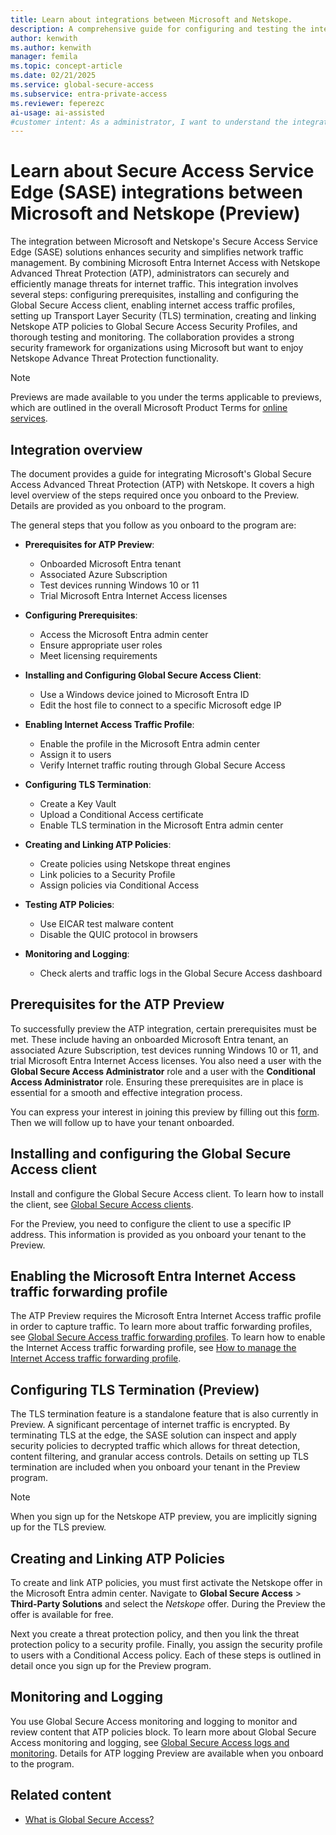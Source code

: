 ```yaml
---
title: Learn about integrations between Microsoft and Netskope.
description: A comprehensive guide for configuring and testing the integration between Microsoft's and Netskope's Secure Access Service Edge (SASE) solutions.
author: kenwith
ms.author: kenwith
manager: femila
ms.topic: concept-article
ms.date: 02/21/2025
ms.service: global-secure-access
ms.subservice: entra-private-access 
ms.reviewer: feperezc
ai-usage: ai-assisted
#customer intent: As a administrator, I want to understand the integration between Microsoft and Netskope SASE solutions so that I can decide on using both and how they will integrate.
---
```


# Learn about Secure Access Service Edge (SASE) integrations between Microsoft and Netskope (Preview)
The integration between Microsoft and Netskope's Secure Access Service Edge (SASE) solutions enhances security and simplifies network traffic management. By combining Microsoft Entra Internet Access with Netskope Advanced Threat Protection (ATP), administrators can securely and efficiently manage threats for internet traffic. This integration involves several steps: configuring prerequisites, installing and configuring the Global Secure Access client, enabling internet access traffic profiles, setting up Transport Layer Security (TLS) termination, creating and linking Netskope ATP policies to Global Secure Access Security Profiles, and thorough testing and monitoring. The collaboration provides a strong security framework for organizations using Microsoft but want to enjoy Netskope Advance Threat Protection functionality.

> [!NOTE]
> Previews are made available to you under the terms applicable to previews, which are outlined in the overall Microsoft Product Terms for [online services](https://www.microsoft.com/licensing/terms/product/ForOnlineServices/all).
 
## Integration overview
The document provides a guide for integrating Microsoft's Global Secure Access Advanced Threat Protection (ATP) with Netskope. It covers a high level overview of the steps required once you onboard to the Preview. Details are provided as you onboard to the program.

The general steps that you follow as you onboard to the program are:

- **Prerequisites for ATP Preview**:
    - Onboarded Microsoft Entra tenant
    - Associated Azure Subscription
    - Test devices running Windows 10 or 11
    - Trial Microsoft Entra Internet Access licenses

- **Configuring Prerequisites**:
    - Access the Microsoft Entra admin center
    - Ensure appropriate user roles
    - Meet licensing requirements

- **Installing and Configuring Global Secure Access Client**:
    - Use a Windows device joined to Microsoft Entra ID
    - Edit the host file to connect to a specific Microsoft edge IP

- **Enabling Internet Access Traffic Profile**:
    - Enable the profile in the Microsoft Entra admin center
    - Assign it to users
    - Verify Internet traffic routing through Global Secure Access

- **Configuring TLS Termination**:
    - Create a Key Vault
    - Upload a Conditional Access certificate
    - Enable TLS termination in the Microsoft Entra admin center

- **Creating and Linking ATP Policies**:
    - Create policies using Netskope threat engines
    - Link policies to a Security Profile
    - Assign policies via Conditional Access

- **Testing ATP Policies**:
    - Use EICAR test malware content
    - Disable the QUIC protocol in browsers

- **Monitoring and Logging**:
    - Check alerts and traffic logs in the Global Secure Access dashboard


## Prerequisites for the ATP Preview
To successfully preview the ATP integration, certain prerequisites must be met. 
These include having an onboarded Microsoft Entra tenant, an associated Azure Subscription, test devices running Windows 10 or 11, and trial Microsoft Entra Internet Access licenses.
You also need a user with the **Global Secure Access Administrator** role and a user with the **Conditional Access Administrator** role.
Ensuring these prerequisites are in place is essential for a smooth and effective integration process.

You can express your interest in joining this preview by filling out this [form](https://aka.ms/GSANetskopeEAP). Then we will follow up to have your tenant onboarded.

## Installing and configuring the Global Secure Access client
Install and configure the Global Secure Access client. To learn how to install the client, see [Global Secure Access clients](concept-clients.md).

For the Preview, you need to configure the client to use a specific IP address. This information is provided as you onboard your tenant to the Preview.

## Enabling the Microsoft Entra Internet Access traffic forwarding profile
The ATP Preview requires the Microsoft Entra Internet Access traffic profile in order to capture traffic. To learn more about traffic forwarding profiles, see [Global Secure Access traffic forwarding profiles](concept-traffic-forwarding.md). To learn how to enable the Internet Access traffic forwarding profile, see [How to manage the Internet Access traffic forwarding profile](how-to-manage-internet-access-profile.md).

## Configuring TLS Termination (Preview)
The TLS termination feature is a standalone feature that is also currently in Preview. A significant percentage of internet traffic is encrypted. By terminating TLS at the edge, the SASE solution can inspect and apply security policies to decrypted traffic which allows for threat detection, content filtering, and granular access controls. Details on setting up TLS termination are included when you onboard your tenant in the Preview program.

> [!NOTE]
> When you sign up for the Netskope ATP preview, you are implicitly signing up for the TLS preview.

## Creating and Linking ATP Policies
To create and link ATP policies, you must first activate the Netskope offer in the Microsoft Entra admin center. Navigate to **Global Secure Access** > **Third-Party Solutions** and select the *Netskope* offer. During the Preview the offer is available for free.

Next you create a threat protection policy, and then you link the threat protection policy to a security profile. Finally, you assign the security profile to users with a Conditional Access policy. Each of these steps is outlined in detail once you sign up for the Preview program.

## Monitoring and Logging
You use Global Secure Access monitoring and logging to monitor and review content that ATP policies block. To learn more about Global Secure Access monitoring and logging, see [Global Secure Access logs and monitoring](concept-global-secure-access-logs-monitoring.md). Details for ATP logging Preview are available when you onboard to the program.

## Related content
- [What is Global Secure Access?](overview-what-is-global-secure-access.md)

